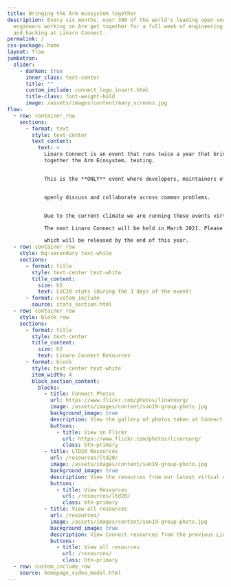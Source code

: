 ```yaml
---
title: Bringing the Arm ecosystem together
description: Every six months, over 300 of the world's leading open source
  engineers working on Arm get together for a full week of engineering sessions
  and hacking at Linaro Connect.
permalink: /
css-package: home
layout: flow
jumbotron:
  slider:
    - darken: true
      inner_class: text-center
      title: ""
      custom_include: connect_logo_insert.html
      title-class: font-weight-bold
      image: /assets/images/content/many_screens.jpg
flow:
  - row: container_row
    sections:
      - format: text
        style: text-center
        text_content:
          text: >
            Linaro Connect is an event that runs twice a year that brings
            together the Arm Ecosystem. testing.


            This is the **ONLY** event where developers, maintainers of both hardware and software can


            openly discuss and collaborate across common problems.


            Due to the current climate we are running these events virtually with great success.

            The next Linaro Connect will be held in March 2021. Please watch this space for full details

            which will be released by the end of this year.
  - row: container_row
    style: bg-secondary text-white
    sections:
      - format: title
        style: text-center text-white
        title_content:
          size: h2
          text: LVC20 stats (during the 3 days of the event)
      - format: custom_include
        source: stats_section.html
  - row: container_row
    style: block_row
    sections:
      - format: title
        style: text-center
        title_content:
          size: h2
          text: Linaro Connect Resources
      - format: block
        style: text-center text-white
        item_width: 4
        block_section_content:
          blocks:
            - title: Connect Photos
              url: https://www.flickr.com/photos/linaroorg/
              image: /assets/images/content/san19-group-photo.jpg
              background_image: true
              description: View the gallery of photos taken at Connect on Flickr.
              buttons:
                - title: View on Flickr
                  url: https://www.flickr.com/photos/linaroorg/
                  class: btn-primary
            - title: LTD20 Resources
              url: /resources/ltd20/
              image: /assets/images/content/san19-group-photo.jpg
              background_image: true
              description: View the resources from our latest virtual conference.
              buttons:
                - title: View Resources
                  url: /resources/ltd20/
                  class: btn-primary
            - title: View all resources
              url: /resources/
              image: /assets/images/content/san19-group-photo.jpg
              background_image: true
              description: View Connect resources from the previous Linaro Connect events.
              buttons:
                - title: View all resources
                  url: /resources/
                  class: btn-primary
  - row: custom_include_row
    source: homepage_video_modal.html
---
```

